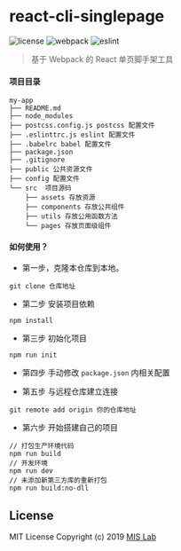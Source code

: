 # react-cli-singlepage
![license](https://img.shields.io/badge/license-MIT-blue.svg) ![webpack](https://img.shields.io/badge/webpack-4.32.0-orange.svg) ![eslint](https://img.shields.io/badge/Eslint-standard-lightgrey.svg)

> 基于 Webpack 的 React 单页脚手架工具

#### 项目目录
```
my-app
├── README.md
├── node_modules
├── postcss.config.js postcss 配置文件
├── .eslinttrc.js eslint 配置文件
├── .babelrc babel 配置文件
├── package.json
├── .gitignore 
├── public 公共资源文件
├── config 配置文件
└── src  项目源码
    ├── assets 存放资源
    ├── components 存放公共组件
    ├── utils 存放公用函数方法
    └── pages 存放页面级组件
```



#### 如何使用？

- 第一步，克隆本仓库到本地。

```
git clone 仓库地址
```

- 第二步 安装项目依赖

```
npm install
```

- 第三步 初始化项目

```
npm run init
```

- 第四步 手动修改 `package.json` 内相关配置

- 第五步 与远程仓库建立连接

```
git remote add origin 你的仓库地址
```

- 第六步 开始搭建自己的项目

```
// 打包生产环境代码
npm run build  
// 开发环境
npm run dev
// 未添加新第三方库的重新打包
npm run build:no-dll
```

## License
    
MIT License Copyright (c) 2019 [MIS Lab](https://github.com/mis-lab)
